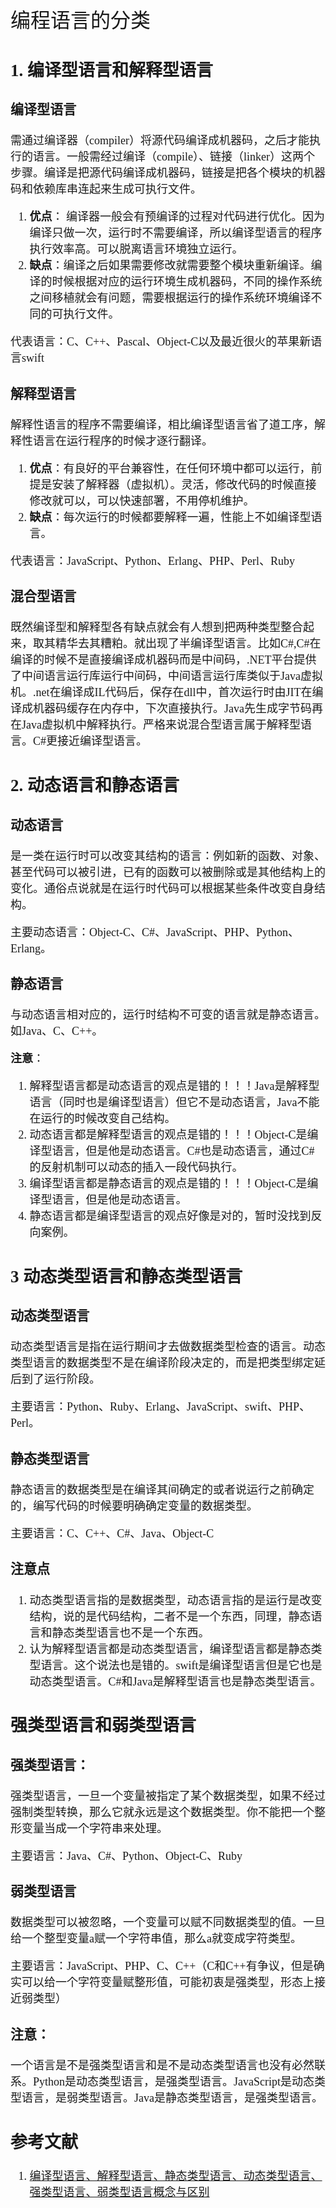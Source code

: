 <font face="微软雅黑" size="4" >
<font size="6">编程语言的分类</font>

## 1. 编译型语言和解释型语言

### 编译型语言
需通过编译器（compiler）将源代码编译成机器码，之后才能执行的语言。一般需经过编译（compile）、链接（linker）这两个步骤。编译是把源代码编译成机器码，链接是把各个模块的机器码和依赖库串连起来生成可执行文件。  

1. **优点**： 编译器一般会有预编译的过程对代码进行优化。因为编译只做一次，运行时不需要编译，所以编译型语言的程序执行效率高。可以脱离语言环境独立运行。
2. **缺点**：编译之后如果需要修改就需要整个模块重新编译。编译的时候根据对应的运行环境生成机器码，不同的操作系统之间移植就会有问题，需要根据运行的操作系统环境编译不同的可执行文件。  

代表语言：C、C++、Pascal、Object-C以及最近很火的苹果新语言swift


### 解释型语言

解释性语言的程序不需要编译，相比编译型语言省了道工序，解释性语言在运行程序的时候才逐行翻译。  

1. **优点**：有良好的平台兼容性，在任何环境中都可以运行，前提是安装了解释器（虚拟机）。灵活，修改代码的时候直接修改就可以，可以快速部署，不用停机维护。
2. **缺点**：每次运行的时候都要解释一遍，性能上不如编译型语言。

代表语言：JavaScript、Python、Erlang、PHP、Perl、Ruby



### 混合型语言

既然编译型和解释型各有缺点就会有人想到把两种类型整合起来，取其精华去其糟粕。就出现了半编译型语言。比如C#,C#在编译的时候不是直接编译成机器码而是中间码，.NET平台提供了中间语言运行库运行中间码，中间语言运行库类似于Java虚拟机。.net在编译成IL代码后，保存在dll中，首次运行时由JIT在编译成机器码缓存在内存中，下次直接执行。Java先生成字节码再在Java虚拟机中解释执行。严格来说混合型语言属于解释型语言。C#更接近编译型语言。


## 2. 动态语言和静态语言

### 动态语言
是一类在运行时可以改变其结构的语言：例如新的函数、对象、甚至代码可以被引进，已有的函数可以被删除或是其他结构上的变化。通俗点说就是在运行时代码可以根据某些条件改变自身结构。  

主要动态语言：Object-C、C#、JavaScript、PHP、Python、Erlang。

### 静态语言

与动态语言相对应的，运行时结构不可变的语言就是静态语言。如Java、C、C++。

**注意**：  

1. 解释型语言都是动态语言的观点是错的！！！Java是解释型语言（同时也是编译型语言）但它不是动态语言，Java不能在运行的时候改变自己结构。
2. 动态语言都是解释型语言的观点是错的！！！Object-C是编译型语言，但是他是动态语言。C#也是动态语言，通过C#的反射机制可以动态的插入一段代码执行。
3. 编译型语言都是静态语言的观点是错的！！！Object-C是编译型语言，但是他是动态语言。
4. 静态语言都是编译型语言的观点好像是对的，暂时没找到反向案例。


## 3 动态类型语言和静态类型语言

### 动态类型语言
动态类型语言是指在运行期间才去做数据类型检查的语言。动态类型语言的数据类型不是在编译阶段决定的，而是把类型绑定延后到了运行阶段。  

主要语言：Python、Ruby、Erlang、JavaScript、swift、PHP、Perl。

### 静态类型语言
静态语言的数据类型是在编译其间确定的或者说运行之前确定的，编写代码的时候要明确确定变量的数据类型。  

主要语言：C、C++、C#、Java、Object-C


### 注意点
1. 动态类型语言指的是数据类型，动态语言指的是运行是改变结构，说的是代码结构，二者不是一个东西，同理，静态语言和静态类型语言也不是一个东西。
2. 认为解释型语言都是动态类型语言，编译型语言都是静态类型语言。这个说法也是错的。swift是编译型语言但是它也是动态类型语言。C#和Java是解释型语言也是静态类型语言。


## 强类型语言和弱类型语言

### 强类型语言：
强类型语言，一旦一个变量被指定了某个数据类型，如果不经过强制类型转换，那么它就永远是这个数据类型。你不能把一个整形变量当成一个字符串来处理。  

主要语言：Java、C#、Python、Object-C、Ruby

### 弱类型语言
数据类型可以被忽略，一个变量可以赋不同数据类型的值。一旦给一个整型变量a赋一个字符串值，那么a就变成字符类型。  

主要语言：JavaScript、PHP、C、C++（C和C++有争议，但是确实可以给一个字符变量赋整形值，可能初衷是强类型，形态上接近弱类型）

### 注意：
一个语言是不是强类型语言和是不是动态类型语言也没有必然联系。Python是动态类型语言，是强类型语言。JavaScript是动态类型语言，是弱类型语言。Java是静态类型语言，是强类型语言。


## 参考文献

1. [编译型语言、解释型语言、静态类型语言、动态类型语言、强类型语言、弱类型语言概念与区别](https://www.jianshu.com/p/ec652d95f0e9?utm_campaign=maleskine&utm_content=note&utm_medium=seo_notes&utm_source=recommendation)
</font>
